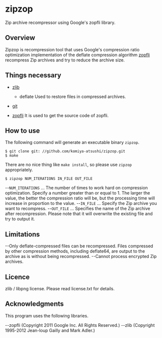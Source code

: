 zipzop
======

Zip archive recompressor using Google's zopfli library.


Overview
----

Zipzop is recompression tool that uses Google's compression ratio optimization implementation of the deflate compression algorithm [zopfli](https://github.com/google/zopfli) recompress Zip archives and try to reduce the archive size.


Things necessary
----

 - [zlib](http://www.zlib.net/)
   - deflate Used to restore files in compressed archives.

 - [git](https://git-scm.com/)
 - [zopfli](https://github.com/google/zopfli) It is used to get the source code of zopfli.


How to use
----

The following command will generate an executable binary `zipzop`.

    $ git clone git: //github.com/komiya-atsushi/zipzop.git
    $ make

There are no nice thing like `make install`, so please use `zipzop` appropriately.

    $ zipzop NUM_ITERATIONS IN_FILE OUT_FILE

 --`NUM_ITERATIONS` ... The number of times to work hard on compression optimization. Specify a number greater than or equal to 1. The larger the value, the better the compression ratio will be, but the processing time will increase in proportion to the value.
 --`IN_FILE` ... Specify the Zip archive you want to recompress.
 --`OUT_FILE` ... Specifies the name of the Zip archive after recompression. Please note that it will overwrite the existing file and try to output it.


Limitations
----

 --Only deflate-compressed files can be recompressed. Files compressed by other compression methods, including deflate64, are output to the archive as is without being recompressed.
 --Cannot process encrypted Zip archives.


Licence
----

zlib / libpng license. Please read license.txt for details.


Acknowledgments
----

This program uses the following libraries.

 --zopfli (Copyright 2011 Google Inc. All Rights Reserved.)
 --zlib (Copyright 1995-2012 Jean-loup Gailly and Mark Adler.)
